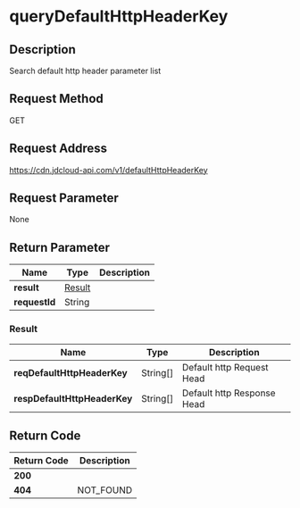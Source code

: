 # queryDefaultHttpHeaderKey


## Description
Search default http header parameter list

## Request Method
GET

## Request Address
https://cdn.jdcloud-api.com/v1/defaultHttpHeaderKey


## Request Parameter
None


## Return Parameter
|Name|Type|Description|
|---|---|---|
|**result**|[Result](querydefaulthttpheaderkey#result)| |
|**requestId**|String| |

### <div id="result">Result</div>
|Name|Type|Description|
|---|---|---|
|**reqDefaultHttpHeaderKey**|String[]|Default http Request Head|
|**respDefaultHttpHeaderKey**|String[]|Default http Response Head|

## Return Code
|Return Code|Description|
|---|---|
|**200**||
|**404**|NOT_FOUND|